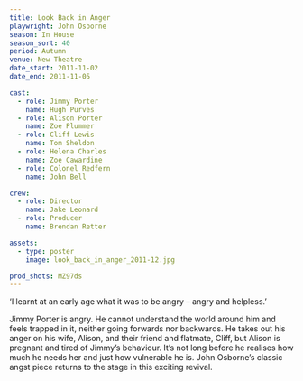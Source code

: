 ```yaml
---
title: Look Back in Anger
playwright: John Osborne
season: In House
season_sort: 40
period: Autumn
venue: New Theatre
date_start: 2011-11-02
date_end: 2011-11-05

cast:
  - role: Jimmy Porter
    name: Hugh Purves
  - role: Alison Porter
    name: Zoe Plummer
  - role: Cliff Lewis
    name: Tom Sheldon
  - role: Helena Charles
    name: Zoe Cawardine
  - role: Colonel Redfern
    name: John Bell

crew:
  - role: Director
    name: Jake Leonard
  - role: Producer
    name: Brendan Retter

assets:
  - type: poster
    image: look_back_in_anger_2011-12.jpg

prod_shots: MZ97ds
---
```

‘I learnt at an early age what it was to be angry – angry and helpless.’

Jimmy Porter is angry. He cannot understand the world around him and feels trapped in it, neither going forwards nor backwards. He takes out his anger on his wife, Alison, and their friend and flatmate, Cliff, but Alison is pregnant and tired of Jimmy’s behaviour. It’s not long before he realises how much he needs her and just how vulnerable he is. John Osborne’s classic angst piece returns to the stage in this exciting revival.
